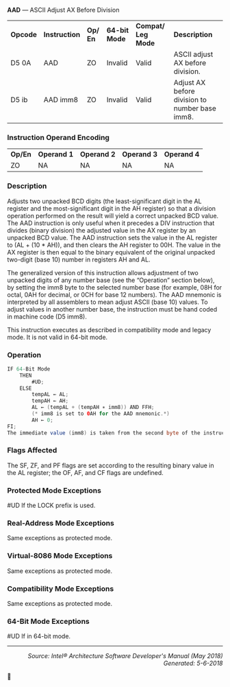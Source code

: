 <b>AAD</b> — ASCII Adjust AX Before Division
<table>
	<tr>
		<td><b>Opcode</b></td>
		<td><b>Instruction</b></td>
		<td><b>Op/ En</b></td>
		<td><b>64-bit Mode</b></td>
		<td><b>Compat/ Leg Mode</b></td>
		<td><b>Description</b></td>
	</tr>
	<tr>
		<td>D5 0A</td>
		<td>AAD</td>
		<td>ZO</td>
		<td>Invalid</td>
		<td>Valid</td>
		<td>ASCII adjust AX before division.</td>
	</tr>
	<tr>
		<td>D5 ib</td>
		<td>AAD imm8</td>
		<td>ZO</td>
		<td>Invalid</td>
		<td>Valid</td>
		<td>Adjust AX before division to number base imm8.</td>
	</tr>
</table>


### Instruction Operand Encoding
<table>
	<tr>
		<td><b>Op/En</b></td>
		<td><b>Operand 1</b></td>
		<td><b>Operand 2</b></td>
		<td><b>Operand 3</b></td>
		<td><b>Operand 4</b></td>
	</tr>
	<tr>
		<td>ZO</td>
		<td>NA</td>
		<td>NA</td>
		<td>NA</td>
		<td>NA</td>
	</tr>
</table>


### Description
Adjusts two unpacked BCD digits (the least-significant digit in the AL register and the most-significant digit in the
AH register) so that a division operation performed on the result will yield a correct unpacked BCD value. The AAD
instruction is only useful when it precedes a DIV instruction that divides (binary division) the adjusted value in the
AX register by an unpacked BCD value.
The AAD instruction sets the value in the AL register to (AL + (10 \* AH)), and then clears the AH register to 00H.
The value in the AX register is then equal to the binary equivalent of the original unpacked two-digit (base 10)
number in registers AH and AL.

The generalized version of this instruction allows adjustment of two unpacked digits of any number base (see the
“Operation” section below), by setting the imm8 byte to the selected number base (for example, 08H for octal, 0AH
for decimal, or 0CH for base 12 numbers). The AAD mnemonic is interpreted by all assemblers to mean adjust
ASCII (base 10) values. To adjust values in another number base, the instruction must be hand coded in machine
code (D5 imm8).

This instruction executes as described in compatibility mode and legacy mode. It is not valid in 64-bit mode.

### Operation

```java
IF 64-Bit Mode
    THEN
        #UD;
    ELSE
        tempAL ← AL;
        tempAH ← AH;
        AL ← (tempAL + (tempAH ∗ imm8)) AND FFH; 
        (* imm8 is set to 0AH for the AAD mnemonic.*)
        AH ← 0;
FI;
The immediate value (imm8) is taken from the second byte of the instruction.
```
### Flags Affected

The SF, ZF, and PF flags are set according to the resulting binary value in the AL register; the OF, AF, and CF flags
are undefined.

### Protected Mode Exceptions

<p>#UD
If the LOCK prefix is used.

### Real-Address Mode Exceptions

Same exceptions as protected mode.

### Virtual-8086 Mode Exceptions
Same exceptions as protected mode.

### Compatibility Mode Exceptions

Same exceptions as protected mode.

### 64-Bit Mode Exceptions

<p>#UD
If in 64-bit mode.

 --- 
<p align="right"><i>Source: Intel® Architecture Software Developer's Manual (May 2018)<br>Generated: 5-6-2018</i></p>
